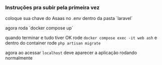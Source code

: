 ### Instruções pra subir pela primeira vez

coloque sua chave do Asaas no .env dentro da pasta ´laravel´

agora roda ´docker compose up´

quando terminar e tudo tiver OK rode `docker compose exec -it web ash` e dentro do container rode `php artisan migrate`

agora ao acessar `localhost` deve aparecer a aplicação rodando normalmente
